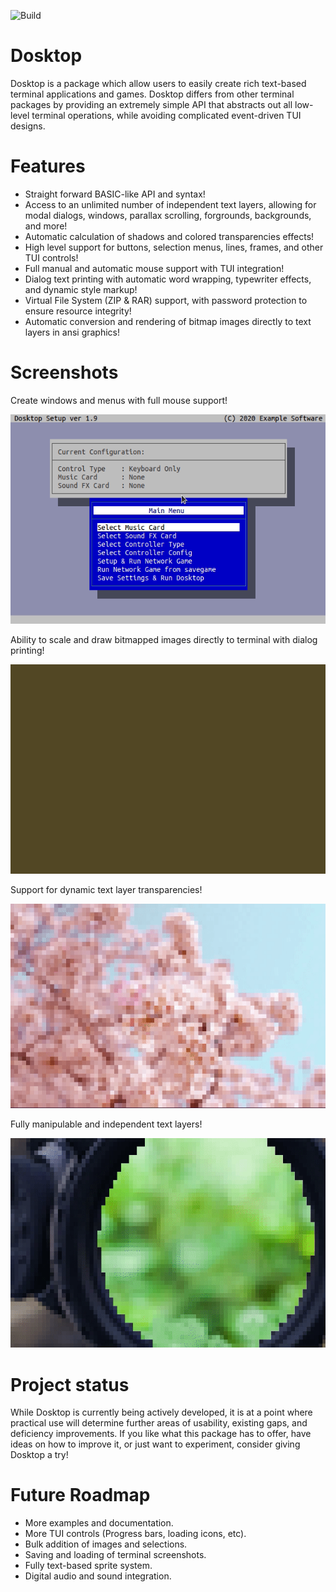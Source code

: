 ![Build](https://github.com/supercom32/dosktop/workflows/Build/badge.svg)

# Dosktop

Dosktop is a package which allow users to easily create rich text-based terminal
applications and games. Dosktop differs from other terminal packages by
providing an extremely simple API that abstracts out all low-level terminal
operations, while avoiding complicated event-driven TUI designs.

# Features

* Straight forward BASIC-like API and syntax!
* Access to an unlimited number of independent text layers, allowing for modal dialogs, windows, parallax scrolling, forgrounds, backgrounds, and more!
* Automatic calculation of shadows and colored transparencies effects!
* High level support for buttons, selection menus, lines, frames, and other TUI controls!
* Full manual and automatic mouse support with TUI integration!
* Dialog text printing with automatic word wrapping, typewriter effects, and dynamic style markup!
* Virtual File System (ZIP & RAR) support, with password protection to ensure resource integrity!
* Automatic conversion and rendering of bitmap images directly to text layers in ansi graphics!

# Screenshots

Create windows and menus with full mouse support!

![alt text](https://raw.githubusercontent.com/supercom32/dosktop/main/docs/media/example_menu.gif)

Ability to scale and draw bitmapped images directly to terminal with dialog printing!

![alt text](https://raw.githubusercontent.com/supercom32/dosktop/main/docs/media/example_wave.gif)

Support for dynamic text layer transparencies!

![alt text](https://raw.githubusercontent.com/supercom32/dosktop/main/docs/media/example_sakura.gif)

Fully manipulable and independent text layers!

![alt text](https://raw.githubusercontent.com/supercom32/dosktop/main/docs/media/example_scope.gif)

# Project status

While Dosktop is currently being actively developed, it is at a point where practical use 
will determine further areas of usability, existing gaps, and deficiency improvements. If you 
like what this package has to offer, have ideas on how to improve it, or just want to
experiment, consider giving Dosktop a try! 

# Future Roadmap

* More examples and documentation.
* More TUI controls (Progress bars, loading icons, etc).
* Bulk addition of images and selections.
* Saving and loading of terminal screenshots.
* Fully text-based sprite system.
* Digital audio and sound integration. 
